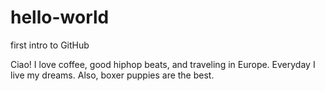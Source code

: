 # hello-world


first intro to GitHub

Ciao! I love coffee, good hiphop beats, and traveling in Europe. Everyday I live my dreams. Also, boxer puppies are the best.

